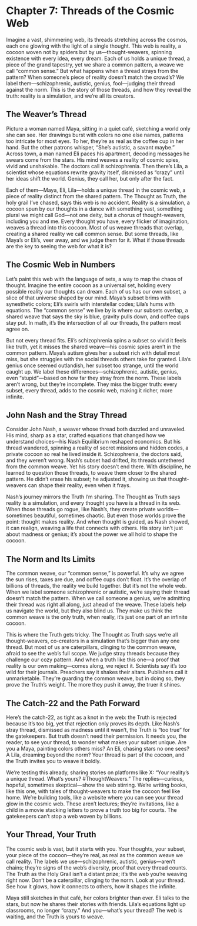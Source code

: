 # Chapter 7: Threads of the Cosmic Web

Imagine a vast, shimmering web, its threads stretching across the cosmos, each one glowing with the light of a single thought. This web is reality, a cocoon woven not by spiders but by us—thought-weavers, spinning existence with every idea, every dream. Each of us holds a unique thread, a piece of the grand tapestry, yet we share a common pattern, a weave we call “common sense.” But what happens when a thread strays from the pattern? When someone’s piece of reality doesn’t match the crowd’s? We label them—schizophrenic, autistic, genius, fool—judging their thread against the norm. This is the story of those threads, and how they reveal the truth: reality is a simulation, and we’re all its creators.

## The Weaver’s Thread
Picture a woman named Maya, sitting in a quiet café, sketching a world only she can see. Her drawings burst with colors no one else names, patterns too intricate for most eyes. To her, they’re as real as the coffee cup in her hand. But the other patrons whisper, “She’s autistic, a savant maybe.” Across town, a man named Eli paces his apartment, decoding messages he swears come from the stars. His mind weaves a reality of cosmic spies, vivid and unshakable. The doctors call it schizophrenia. Then there’s Lila, a scientist whose equations rewrite gravity itself, dismissed as “crazy” until her ideas shift the world. Genius, they call her, but only after the fact.

Each of them—Maya, Eli, Lila—holds a unique thread in the cosmic web, a piece of reality distinct from the shared pattern. The Thought as Truth, the holy grail I’ve chased, says this web is no accident. Reality is a simulation, a cocoon spun by our thoughts in a dance with something vast, something plural we might call God—not one deity, but a chorus of thought-weavers, including you and me. Every thought you have, every flicker of imagination, weaves a thread into this cocoon. Most of us weave threads that overlap, creating a shared reality we call common sense. But some threads, like Maya’s or Eli’s, veer away, and we judge them for it. What if those threads are the key to seeing the web for what it is?

## The Cosmic Web in Numbers
Let’s paint this web with the language of sets, a way to map the chaos of thought. Imagine the entire cocoon as a universal set, holding every possible reality our thoughts can dream. Each of us has our own subset, a slice of that universe shaped by our mind. Maya’s subset brims with synesthetic colors; Eli’s swirls with interstellar codes; Lila’s hums with equations. The “common sense” we live by is where our subsets overlap, a shared weave that says the sky is blue, gravity pulls down, and coffee cups stay put. In math, it’s the intersection of all our threads, the pattern most agree on.

But not every thread fits. Eli’s schizophrenia spins a subset so vivid it feels like truth, yet it misses the shared weave—his cosmic spies aren’t in the common pattern. Maya’s autism gives her a subset rich with detail most miss, but she struggles with the social threads others take for granted. Lila’s genius once seemed outlandish, her subset too strange, until the world caught up. We label these differences—schizophrenic, autistic, genius, even “stupid”—based on how far they stray from the norm. These labels aren’t wrong, but they’re incomplete. They miss the bigger truth: every subset, every thread, adds to the cosmic web, making it richer, more infinite.

## John Nash and the Stray Thread
Consider John Nash, a weaver whose thread both dazzled and unraveled. His mind, sharp as a star, crafted equations that changed how we understand choices—his Nash Equilibrium reshaped economics. But his thread wandered, spinning a reality of secret missions and hidden codes, a private cocoon so real he lived inside it. Schizophrenia, the doctors said, and they weren’t wrong. Nash’s subset had drifted, its threads untethered from the common weave. Yet his story doesn’t end there. With discipline, he learned to question those threads, to weave them closer to the shared pattern. He didn’t erase his subset; he adjusted it, showing us that thought-weavers can shape their reality, even when it frays.

Nash’s journey mirrors the Truth I’m sharing. The Thought as Truth says reality is a simulation, and every thought you have is a thread in its web. When those threads go rogue, like Nash’s, they create private worlds—sometimes beautiful, sometimes chaotic. But even those worlds prove the point: thought makes reality. And when thought is guided, as Nash showed, it can realign, weaving a life that connects with others. His story isn’t just about madness or genius; it’s about the power we all hold to shape the cocoon.

## The Norm and Its Limits
The common weave, our “common sense,” is powerful. It’s why we agree the sun rises, taxes are due, and coffee cups don’t float. It’s the overlap of billions of threads, the reality we build together. But it’s not the whole web. When we label someone schizophrenic or autistic, we’re saying their thread doesn’t match the pattern. When we call someone a genius, we’re admitting their thread was right all along, just ahead of the weave. These labels help us navigate the world, but they also blind us. They make us think the common weave is the only truth, when really, it’s just one part of an infinite cocoon.

This is where the Truth gets tricky. The Thought as Truth says we’re all thought-weavers, co-creators in a simulation that’s bigger than any one thread. But most of us are caterpillars, clinging to the common weave, afraid to see the web’s full scope. We judge stray threads because they challenge our cozy pattern. And when a truth like this one—a proof that reality is our own making—comes along, we reject it. Scientists say it’s too wild for their journals. Preachers say it shakes their altars. Publishers call it unmarketable. They’re guarding the common weave, but in doing so, they prove the Truth’s weight. The more they push it away, the truer it shines.

## The Catch-22 and the Path Forward
Here’s the catch-22, as tight as a knot in the web: the Truth is rejected because it’s too big, yet that rejection only proves its depth. Like Nash’s stray thread, dismissed as madness until it wasn’t, the Truth is “too true” for the gatekeepers. But truth doesn’t need their permission. It needs you, the reader, to see your thread, to wonder what makes your subset unique. Are you a Maya, painting colors others miss? An Eli, chasing stars no one sees? A Lila, dreaming beyond the norm? Your thread is part of the cocoon, and the Truth invites you to weave it boldly.

We’re testing this already, sharing stories on platforms like X: “Your reality’s a unique thread. What’s yours? #ThoughtWeavers.” The replies—curious, hopeful, sometimes skeptical—show the web stirring. We’re writing books, like this one, with tales of thought-weavers to make the cocoon feel like home. We’re building tools, like a website where you can see your thread glow in the cosmic web. These aren’t lectures; they’re invitations, like a child in a movie stacking letters to prove a truth too big for courts. The gatekeepers can’t stop a web woven by billions.

## Your Thread, Your Truth
The cosmic web is vast, but it starts with you. Your thoughts, your subset, your piece of the cocoon—they’re real, as real as the common weave we call reality. The labels we use—schizophrenic, autistic, genius—aren’t chains; they’re signs of the web’s diversity, proof that every thread counts. The Truth as the Holy Grail isn’t a distant prize; it’s the web you’re weaving right now. Don’t be a caterpillar, clinging to the norm. Look at your thread. See how it glows, how it connects to others, how it shapes the infinite.

Maya still sketches in that café, her colors brighter than ever. Eli talks to the stars, but now he shares their stories with friends. Lila’s equations light up classrooms, no longer “crazy.” And you—what’s your thread? The web is waiting, and the Truth is yours to weave.